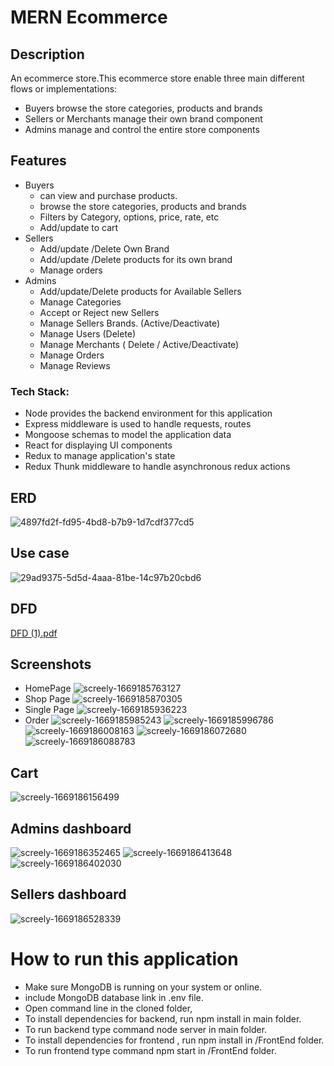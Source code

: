 
# MERN Ecommerce


## Description

An ecommerce store.This ecommerce store enable three main
different flows or implementations:
  
   - Buyers browse the store categories, products and brands
   - Sellers or Merchants manage their own brand component
   - Admins manage and control the entire store components

## Features
 - Buyers
      - can view and purchase products.
      - browse the store categories, products and brands
      - Filters by Category, options, price, rate, etc
      - Add/update to cart
- Sellers
  - Add/update /Delete Own Brand
  - Add/update /Delete products for its own brand
  - Manage orders
- Admins
  - Add/update/Delete products for Available Sellers
  - Manage Categories
  - Accept or Reject new Sellers
  - Manage Sellers Brands. (Active/Deactivate)
  - Manage Users (Delete)
  - Manage Merchants ( Delete / Active/Deactivate)
  - Manage Orders
  - Manage Reviews       
### Tech Stack:
- Node provides the backend environment for this application
- Express middleware is used to handle requests, routes
- Mongoose schemas to model the application data
- React for displaying UI components
- Redux to manage application's state
- Redux Thunk middleware to handle asynchronous redux actions
## ERD
![4897fd2f-fd95-4bd8-b7b9-1d7cdf377cd5](https://user-images.githubusercontent.com/77838959/203483364-020fef80-952d-4f52-a17a-c6a76c0672d7.jpeg)
## Use case
![29ad9375-5d5d-4aaa-81be-14c97b20cbd6](https://user-images.githubusercontent.com/77838959/203483469-2e148e25-8632-4d49-b2a7-f95f10c87f2e.jpeg)
## DFD
  [DFD (1).pdf](https://github.com/ahmed-tahoon/E-commerce/files/10073153/DFD.1.pdf)

  
  
## Screenshots  
 - HomePage
 ![screely-1669185763127](https://user-images.githubusercontent.com/77838959/203486286-0347109e-0d08-48cb-b7d0-3529f1b448c0.png)
 - Shop Page
 ![screely-1669185870305](https://user-images.githubusercontent.com/77838959/203486483-c18dbdbe-60c6-4c1b-bf9c-9ddf055b670c.png)
 - Single Page
 ![screely-1669185936223](https://user-images.githubusercontent.com/77838959/203486576-421fec3c-3b0e-4e3e-bdf4-02820dce2652.png)
 - Order 
 ![screely-1669185985243](https://user-images.githubusercontent.com/77838959/203486752-988143b3-fc97-4a69-a26e-449c38e65f92.png)
![screely-1669185996786](https://user-images.githubusercontent.com/77838959/203486771-425e930f-4f06-45e4-b91c-6197afcc5a04.png)
![screely-1669186008163](https://user-images.githubusercontent.com/77838959/203486779-b07ad2a4-55a6-4c9f-b67f-80c98c6d7bdf.png)
![screely-1669186072680](https://user-images.githubusercontent.com/77838959/203486907-97fd8eb8-2b8c-436a-a336-aea9a99f2ff0.png)
![screely-1669186088783](https://user-images.githubusercontent.com/77838959/203486918-48565035-f049-4863-827d-4cdf0ed39c71.png)

## Cart 
![screely-1669186156499](https://user-images.githubusercontent.com/77838959/203487074-a871340b-b588-40b6-ac7f-9cd1af44bd2e.png)

## Admins dashboard
![screely-1669186352465](https://user-images.githubusercontent.com/77838959/203487433-961578d6-c50c-416b-bdde-7185ca73d889.png)
![screely-1669186413648](https://user-images.githubusercontent.com/77838959/203487532-26b14840-26a4-4023-bc52-e737e7d94a43.png)
![screely-1669186402030](https://user-images.githubusercontent.com/77838959/203487523-874385c8-dfd5-4fe7-9ec7-4ea0b0207d2e.png)

## Sellers dashboard
![screely-1669186528339](https://user-images.githubusercontent.com/77838959/203487867-576c0c36-8226-4101-ae07-170b664ef59f.png)


  
  

# How to run this application

- Make sure MongoDB is running on your system or online.
- include MongoDB database link in .env file.
- Open command line in the cloned folder,
- To install dependencies for backend, run npm install in main folder.
- To run backend type command node server in main folder.
- To install dependencies for frontend , run npm install in /FrontEnd folder.
- To run frontend type command npm start in /FrontEnd folder.
    
